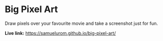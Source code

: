 # Big Pixel Art

Draw pixels over your favourite movie and take a screenshot just for fun.

**Live link:** https://samuelurom.github.io/big-pixel-art/
